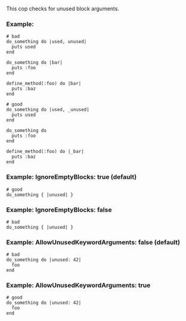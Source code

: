 This cop checks for unused block arguments.

### Example:
    # bad
    do_something do |used, unused|
      puts used
    end

    do_something do |bar|
      puts :foo
    end

    define_method(:foo) do |bar|
      puts :baz
    end

    # good
    do_something do |used, _unused|
      puts used
    end

    do_something do
      puts :foo
    end

    define_method(:foo) do |_bar|
      puts :baz
    end

### Example: IgnoreEmptyBlocks: true (default)
    # good
    do_something { |unused| }

### Example: IgnoreEmptyBlocks: false
    # bad
    do_something { |unused| }

### Example: AllowUnusedKeywordArguments: false (default)
    # bad
    do_something do |unused: 42|
      foo
    end

### Example: AllowUnusedKeywordArguments: true
    # good
    do_something do |unused: 42|
      foo
    end
